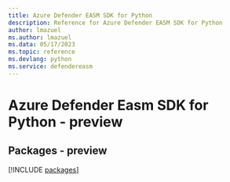 ```yaml
---
title: Azure Defender EASM SDK for Python
description: Reference for Azure Defender EASM SDK for Python
author: lmazuel
ms.author: lmazuel
ms.data: 05/17/2023
ms.topic: reference
ms.devlang: python
ms.service: defendereasm
---
```

# Azure Defender Easm SDK for Python - preview
## Packages - preview
[!INCLUDE [packages](defender-easm-index.md)]